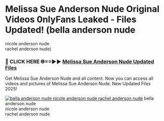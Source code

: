 # Melissa Sue Anderson Nude Original Videos 0nlyFans Leaked - Files Updated! (bella anderson nude<br>
nicole anderson nude<br>
rachel anderson nude)

<h3>🔴 CLICK HERE 🌐==►► <a href="https://tinyurl.com/2p9ay9w9" rel="nofollow">Melissa Sue Anderson Nude Updated Files</a></h3>

Get Melissa Sue Anderson Nude and all content. Now you can access all videos and pictures of Melissa Sue Anderson Nude. New Updated Files 2025!

[![bella anderson nude<br>
nicole anderson nude<br>
rachel anderson nude](https://i.imgur.com/KQgVmj3.gif)](https://tinyurl.com/2p9ay9w9)
bella anderson nude<br>
nicole anderson nude<br>
rachel anderson nude
